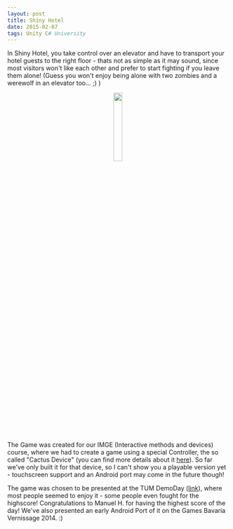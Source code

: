 ```yaml
---
layout: post
title: Shiny Hotel
date: 2015-02-07
tags: Unity C# University
---
```

In Shiny Hotel, you take control over an elevator and have to transport your hotel guests to the right floor - thats not as simple as it may sound, since most visitors won't like each other and prefer to start fighting if you leave them alone! (Guess you won't enjoy being alone with two zombies and a werewolf in an elevator too... ;) )
<center><img src = "{{site.url}}/assets/images/screenshots/shinyHotel.jpg" style = "width:20%;height:20%"><br></center>
<!--more-->

The Game was created for our IMGE (Interactive methods and devices) course, where we had to create a game using a special Controller, the so called "Cactus Device" (you can find more details about it <a href="http://campar.in.tum.de/Chair/TeachingWs12IMGeDevice">here</a>). So far we've only built it for that device, so I can't show you a playable version yet - touchscreen support and an Android port may come in the future though!

The game was chosen to be presented at the TUM DemoDay (<a href="http://www.in.tum.de/?id=6371">link</a>), where most people seemed to enjoy it - some people even fought for the highscore! Congratulations to Manuel H. for having the highest score of the day! We've also presented an early Android Port of it on the Games Bavaria Vernissage 2014. :)